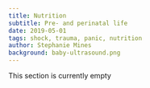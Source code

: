 ```yaml
---
title: Nutrition
subtitle: Pre- and perinatal life
date: 2019-05-01
tags: shock, trauma, panic, nutrition
author: Stephanie Mines
background: baby-ultrasound.png
---
```


This section is currently empty
